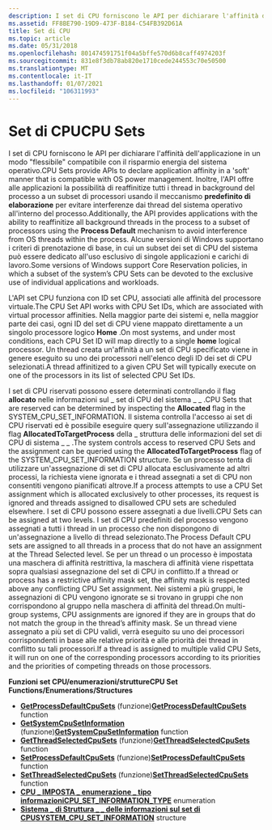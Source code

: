 ```yaml
---
description: I set di CPU forniscono le API per dichiarare l'affinità dell'applicazione in un modo "flessibile" compatibile con il risparmio energia del sistema operativo.
ms.assetid: FF8BE790-19D9-473F-B184-C54FB392D61A
title: Set di CPU
ms.topic: article
ms.date: 05/31/2018
ms.openlocfilehash: 801474591751f04a5bffe570d6b8caff4974203f
ms.sourcegitcommit: 831e8f3db78ab820e1710cede244553c70e50500
ms.translationtype: MT
ms.contentlocale: it-IT
ms.lasthandoff: 01/07/2021
ms.locfileid: "106311993"
---
```

# <a name="cpu-sets"></a><span data-ttu-id="6622d-103">Set di CPU</span><span class="sxs-lookup"><span data-stu-id="6622d-103">CPU Sets</span></span>

<span data-ttu-id="6622d-104">I set di CPU forniscono le API per dichiarare l'affinità dell'applicazione in un modo "flessibile" compatibile con il risparmio energia del sistema operativo.</span><span class="sxs-lookup"><span data-stu-id="6622d-104">CPU Sets provide APIs to declare application affinity in a 'soft' manner that is compatible with OS power management.</span></span> <span data-ttu-id="6622d-105">Inoltre, l'API offre alle applicazioni la possibilità di reaffinitize tutti i thread in background del processo a un subset di processori usando il meccanismo **predefinito di elaborazione** per evitare interferenze dai thread del sistema operativo all'interno del processo.</span><span class="sxs-lookup"><span data-stu-id="6622d-105">Additionally, the API provides applications with the ability to reaffinitize all background threads in the process to a subset of processors using the **Process Default** mechanism to avoid interference from OS threads within the process.</span></span> <span data-ttu-id="6622d-106">Alcune versioni di Windows supportano i criteri di prenotazione di base, in cui un subset dei set di CPU del sistema può essere dedicato all'uso esclusivo di singole applicazioni e carichi di lavoro.</span><span class="sxs-lookup"><span data-stu-id="6622d-106">Some versions of Windows support Core Reservation policies, in which a subset of the system’s CPU Sets can be devoted to the exclusive use of individual applications and workloads.</span></span>

<span data-ttu-id="6622d-107">L'API set CPU funziona con ID set CPU, associati alle affinità del processore virtuale.</span><span class="sxs-lookup"><span data-stu-id="6622d-107">The CPU Set API works with CPU Set IDs, which are associated with virtual processor affinities.</span></span> <span data-ttu-id="6622d-108">Nella maggior parte dei sistemi e, nella maggior parte dei casi, ogni ID del set di CPU viene mappato direttamente a un singolo processore logico **Home** .</span><span class="sxs-lookup"><span data-stu-id="6622d-108">On most systems, and under most conditions, each CPU Set ID will map directly to a single **home** logical processor.</span></span> <span data-ttu-id="6622d-109">Un thread creata un'affinità a un set di CPU specificato viene in genere eseguito su uno dei processori nell'elenco degli ID dei set di CPU selezionati.</span><span class="sxs-lookup"><span data-stu-id="6622d-109">A thread affinitized to a given CPU Set will typically execute on one of the processors in its list of selected CPU Set IDs.</span></span>

<span data-ttu-id="6622d-110">I set di CPU riservati possono essere determinati controllando il flag **allocato** nelle informazioni sul \_ set di CPU del sistema \_ \_ .</span><span class="sxs-lookup"><span data-stu-id="6622d-110">CPU Sets that are reserved can be determined by inspecting the **Allocated** flag in the SYSTEM\_CPU\_SET\_INFORMATION.</span></span> <span data-ttu-id="6622d-111">Il sistema controlla l'accesso ai set di CPU riservati ed è possibile eseguire query sull'assegnazione utilizzando il flag **AllocatedToTargetProcess** della \_ struttura delle informazioni del set di CPU di sistema \_ \_ .</span><span class="sxs-lookup"><span data-stu-id="6622d-111">The system controls access to reserved CPU Sets and the assignment can be queried using the **AllocatedToTargetProcess** flag of the SYSTEM\_CPU\_SET\_INFORMATION structure.</span></span> <span data-ttu-id="6622d-112">Se un processo tenta di utilizzare un'assegnazione di set di CPU allocata esclusivamente ad altri processi, la richiesta viene ignorata e i thread assegnati a set di CPU non consentiti vengono pianificati altrove.</span><span class="sxs-lookup"><span data-stu-id="6622d-112">If a process attempts to use a CPU Set assignment which is allocated exclusively to other processes, its request is ignored and threads assigned to disallowed CPU sets are scheduled elsewhere.</span></span> <span data-ttu-id="6622d-113">I set di CPU possono essere assegnati a due livelli.</span><span class="sxs-lookup"><span data-stu-id="6622d-113">CPU Sets can be assigned at two levels.</span></span> <span data-ttu-id="6622d-114">I set di CPU predefiniti del processo vengono assegnati a tutti i thread in un processo che non dispongono di un'assegnazione a livello di thread selezionato.</span><span class="sxs-lookup"><span data-stu-id="6622d-114">The Process Default CPU sets are assigned to all threads in a process that do not have an assignment at the Thread Selected level.</span></span> <span data-ttu-id="6622d-115">Se per un thread o un processo è impostata una maschera di affinità restrittiva, la maschera di affinità viene rispettata sopra qualsiasi assegnazione del set di CPU in conflitto.</span><span class="sxs-lookup"><span data-stu-id="6622d-115">If a thread or process has a restrictive affinity mask set, the affinity mask is respected above any conflicting CPU Set assignment.</span></span> <span data-ttu-id="6622d-116">Nei sistemi a più gruppi, le assegnazioni di CPU vengono ignorate se si trovano in gruppi che non corrispondono al gruppo nella maschera di affinità del thread.</span><span class="sxs-lookup"><span data-stu-id="6622d-116">On multi-group systems, CPU assignments are ignored if they are in groups that do not match the group in the thread’s affinity mask.</span></span> <span data-ttu-id="6622d-117">Se un thread viene assegnato a più set di CPU validi, verrà eseguito su uno dei processori corrispondenti in base alle relative priorità e alle priorità dei thread in conflitto su tali processori.</span><span class="sxs-lookup"><span data-stu-id="6622d-117">If a thread is assigned to multiple valid CPU Sets, it will run on one of the corresponding processors according to its priorities and the priorities of competing threads on those processors.</span></span>

<span data-ttu-id="6622d-118">**Funzioni set CPU/enumerazioni/strutture**</span><span class="sxs-lookup"><span data-stu-id="6622d-118">**CPU Set Functions/Enumerations/Structures**</span></span>

-   <span data-ttu-id="6622d-119">[**GetProcessDefaultCpuSets**](getprocessdefaultcpusets.md) (funzione)</span><span class="sxs-lookup"><span data-stu-id="6622d-119">[**GetProcessDefaultCpuSets**](getprocessdefaultcpusets.md) function</span></span>
-   <span data-ttu-id="6622d-120">[**GetSystemCpuSetInformation**](getsystemcpusetinformation.md) (funzione)</span><span class="sxs-lookup"><span data-stu-id="6622d-120">[**GetSystemCpuSetInformation**](getsystemcpusetinformation.md) function</span></span>
-   <span data-ttu-id="6622d-121">[**GetThreadSelectedCpuSets**](getthreadselectedcpusets.md) (funzione)</span><span class="sxs-lookup"><span data-stu-id="6622d-121">[**GetThreadSelectedCpuSets**](getthreadselectedcpusets.md) function</span></span>
-   <span data-ttu-id="6622d-122">[**SetProcessDefaultCpuSets**](setprocessdefaultcpusets.md) (funzione)</span><span class="sxs-lookup"><span data-stu-id="6622d-122">[**SetProcessDefaultCpuSets**](setprocessdefaultcpusets.md) function</span></span>
-   <span data-ttu-id="6622d-123">[**SetThreadSelectedCpuSets**](setthreadselectedcpusets.md) (funzione)</span><span class="sxs-lookup"><span data-stu-id="6622d-123">[**SetThreadSelectedCpuSets**](setthreadselectedcpusets.md) function</span></span>
-   <span data-ttu-id="6622d-124">[**CPU \_ IMPOSTA \_ enumerazione \_ tipo informazioni**](cpu-set-information-type.md)</span><span class="sxs-lookup"><span data-stu-id="6622d-124">[**CPU\_SET\_INFORMATION\_TYPE**](cpu-set-information-type.md) enumeration</span></span>
-   <span data-ttu-id="6622d-125">[**Sistema \_ di Struttura \_ \_ delle informazioni sul set di CPU**](/windows/desktop/api/winnt/ns-winnt-system_cpu_set_information)</span><span class="sxs-lookup"><span data-stu-id="6622d-125">[**SYSTEM\_CPU\_SET\_INFORMATION**](/windows/desktop/api/winnt/ns-winnt-system_cpu_set_information) structure</span></span>

 

 



